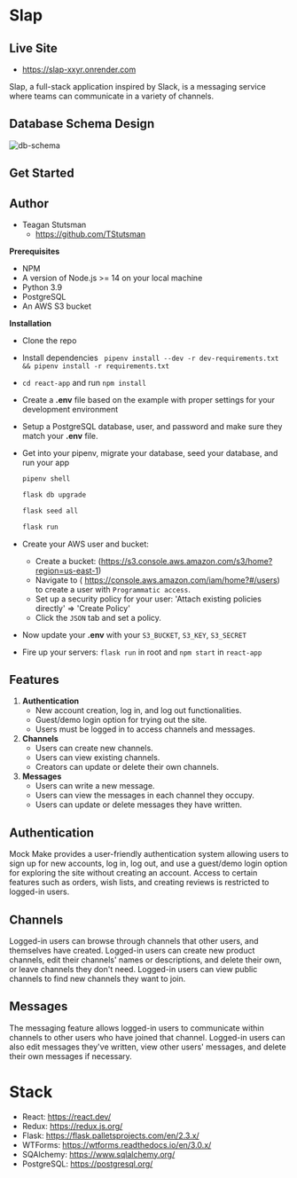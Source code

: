 # Slap

## Live Site

- https://slap-xxyr.onrender.com


Slap, a full-stack application inspired by Slack, is a messaging service where teams can communicate in a variety of channels.

## Database Schema Design

![db-schema]()

## Get Started

## Author
 * Teagan Stutsman
   * https://github.com/TStutsman


**Prerequisites**
- NPM
- A version of Node.js >= 14 on your local machine
- Python 3.9
- PostgreSQL
- An AWS S3 bucket

**Installation**
- Clone the repo
- Install dependencies ``` pipenv install --dev -r dev-requirements.txt && pipenv install -r requirements.txt```
- `cd react-app` and run `npm install`
- Create a **.env** file based on the example with proper settings for your development environment
- Setup a PostgreSQL database, user, and password and make sure they match your **.env** file.
- Get into your pipenv, migrate your database, seed your database, and run your app

   ```bash
   pipenv shell
   ```

   ```bash
   flask db upgrade
   ```

   ```bash
   flask seed all
   ```

   ```bash
   flask run

- Create your AWS user and bucket:
    - Create a bucket: (https://s3.console.aws.amazon.com/s3/home?region=us-east-1)
    - Navigate to ( https://console.aws.amazon.com/iam/home?#/users) to create a user with `Programmatic access`.
    - Set up a security policy for your user: 'Attach existing policies directly' => 'Create Policy'
    - Click the `JSON` tab and set a policy.
- Now update your **.env** with your `S3_BUCKET`, `S3_KEY`, `S3_SECRET`
- Fire up your servers: `flask run` in root and `npm start` in `react-app`

## Features
1. **Authentication**
   - New account creation, log in, and log out functionalities.
   - Guest/demo login option for trying out the site.
   - Users must be logged in to access channels and messages.
2. **Channels**
   - Users can create new channels.
   - Users can view existing channels.
   - Creators can update or delete their own channels.
3. **Messages**
   - Users can write a new message.
   - Users can view the messages in each channel they occupy.
   - Users can update or delete messages they have written.

## Authentication
Mock Make provides a user-friendly authentication system allowing users to sign up for new accounts, log in, log out, and use a guest/demo login option for exploring the site without creating an account. Access to certain features such as orders, wish lists, and creating reviews is restricted to logged-in users.

## Channels
Logged-in users can browse through channels that other users, and themselves have created. Logged-in users can create new product channels, edit their channels' names or descriptions, and delete their own, or leave channels they don't need. Logged-in users can view public channels to find new channels they want to join.

## Messages
The messaging feature allows logged-in users to communicate within channels to other users who have joined that channel. Logged-in users can also edit messages they've written, view other users' messages, and delete their own messages if necessary.

# Stack
 * React: https://react.dev/
 * Redux: https://redux.js.org/
 * Flask: https://flask.palletsprojects.com/en/2.3.x/
 * WTForms: https://wtforms.readthedocs.io/en/3.0.x/
 * SQAlchemy: https://www.sqlalchemy.org/
 * PostgreSQL: https://postgresql.org/
